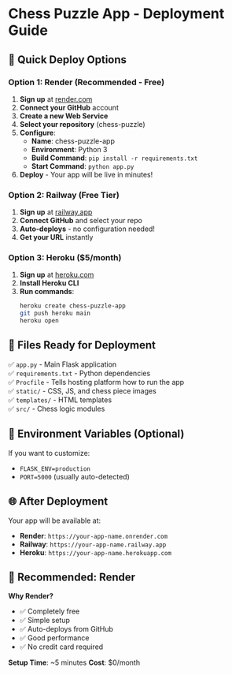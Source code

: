 # Chess Puzzle App - Deployment Guide

## 🚀 Quick Deploy Options

### **Option 1: Render (Recommended - Free)**

1. **Sign up** at [render.com](https://render.com)
2. **Connect your GitHub** account
3. **Create a new Web Service**
4. **Select your repository** (chess-puzzle)
5. **Configure**:
   - **Name**: chess-puzzle-app
   - **Environment**: Python 3
   - **Build Command**: `pip install -r requirements.txt`
   - **Start Command**: `python app.py`
6. **Deploy** - Your app will be live in minutes!

### **Option 2: Railway (Free Tier)**

1. **Sign up** at [railway.app](https://railway.app)
2. **Connect GitHub** and select your repo
3. **Auto-deploys** - no configuration needed!
4. **Get your URL** instantly

### **Option 3: Heroku ($5/month)**

1. **Sign up** at [heroku.com](https://heroku.com)
2. **Install Heroku CLI**
3. **Run commands**:
   ```bash
   heroku create chess-puzzle-app
   git push heroku main
   heroku open
   ```

## 📁 Files Ready for Deployment

✅ `app.py` - Main Flask application  
✅ `requirements.txt` - Python dependencies  
✅ `Procfile` - Tells hosting platform how to run the app  
✅ `static/` - CSS, JS, and chess piece images  
✅ `templates/` - HTML templates  
✅ `src/` - Chess logic modules  

## 🔧 Environment Variables (Optional)

If you want to customize:
- `FLASK_ENV=production`
- `PORT=5000` (usually auto-detected)

## 🌐 After Deployment

Your app will be available at:
- **Render**: `https://your-app-name.onrender.com`
- **Railway**: `https://your-app-name.railway.app`
- **Heroku**: `https://your-app-name.herokuapp.com`

## 🎯 Recommended: Render

**Why Render?**
- ✅ Completely free
- ✅ Simple setup
- ✅ Auto-deploys from GitHub
- ✅ Good performance
- ✅ No credit card required

**Setup Time**: ~5 minutes
**Cost**: $0/month 